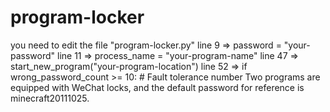 # program-locker
you need to edit the file "program-locker.py"
line 9 =>  password = "your-password"
line 11 => process_name = "your-program-name"
line 47 =>         start_new_program("your-program-location")
line 52 =>         if wrong_password_count >= 10:  # Fault tolerance number
Two programs are equipped with WeChat locks, and the default password for reference is minecraft20111025.
